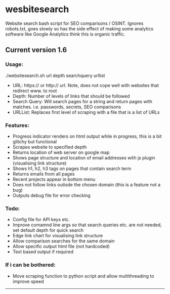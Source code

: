 # wesbitesearch
Website search bash script for SEO comparisons / OSINT. Ignores robots.txt, goes slowly so has the side effect of making some analytics software like Google Analytics think this is organic traffic.

## Current version 1.6

### Usage:
./websitesearch.sh url depth searchquery urllist
* URL: https:// or http:// url. Note, does not cope well with websites that redirect www. to root
* Depth: Number of levels of links that should be followed
* Search Query: Will search pages for a string and return pages with matches. i.e. passwords, secrets, SEO comparisons
* URLList: Replaces first level of scraping with a file that is a list of URLs

### Features:
* Progress indicator renders on html output while in progress, this is a bit glitchy but functional
* Scrapes website to specified depth
* Returns location of web server on google map
* Shows page structure and location of email addresses with js plugin (visualising link structure)
* Shows h1, h2, h3 tags on pages that contain search term
* Returns emails from all pages
* Recent projects appear in bottom menu
* Does not follow links outisde the chosen domain (this is a feature not a bug)
* Outputs debug file for error checking

### Todo:
* Config file for API keys etc.
* Improve comamnd line args so that search queries etc. are not needed, set default depth for quick search
* Edge link chart for visualising link structure
* Allow comparison searches for the same domain
* Allow specific output html file (not hardcoded)
* Text based output if required

### If i can be bothered:
* Move scraping function to python script and allow multithreading to improve speed

-------------------------------------------
